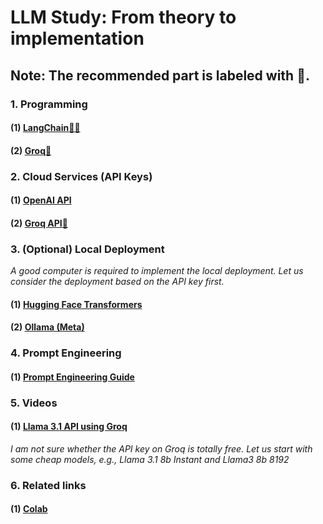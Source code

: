 # LLM Study: From theory to implementation

## Note: The recommended part is labeled with 🌟.

### 1. **Programming**
#### (1) [**LangChain**🌟🌟](https://python.langchain.com/docs/tutorials/)
#### (2) [**Groq**🌟](https://console.groq.com/docs/quickstart)

### 2. **Cloud Services (API Keys)**
#### (1) [**OpenAI API**](https://openai.com/index/openai-api/)
#### (2) [**Groq API**🌟](https://console.groq.com/)

### 3. **(Optional) Local Deployment** 

*A good computer is required to implement the local deployment. Let us consider the deployment based on the API key first.*

#### (1) [**Hugging Face Transformers**](https://huggingface.co/)
#### (2) [**Ollama (Meta)**](https://ollama.com/)

### 4. **Prompt Engineering**
#### (1) [**Prompt Engineering Guide**](https://www.promptingguide.ai/)

### 5. **Videos**
#### (1) [**Llama 3.1 API using Groq**](https://www.youtube.com/watch?v=QSyRoOO4pXE)
*I am not sure whether the API key on Groq is totally free. Let us start with some cheap models, e.g., Llama 3.1 8b Instant and Llama3 8b 8192*

### 6. **Related links**
#### (1) [**Colab**](https://colab.google/)


